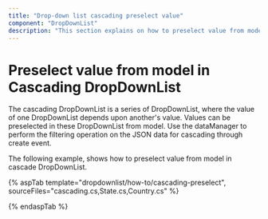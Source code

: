```yaml
---
title: "Drop-down list cascading preselect value"
component: "DropDownList"
description: "This section explains on how to preselect value from model with cascading fuctionality in Syncfusion ASP.NET drop-down list control."
---
```


# Preselect value from model in Cascading DropDownList

The cascading DropDownList is a series of DropDownList, where the value of one DropDownList depends
upon  another's value. Values can be preselected in these DropDownList from model. Use the dataManager to perform the filtering operation on the JSON data for cascading through create event.

The following example, shows how to preselect value from model in cascade DropDownList.

{% aspTab template="dropdownlist/how-to/cascading-preselect", sourceFiles="cascading.cs,State.cs,Country.cs" %}

{% endaspTab %}